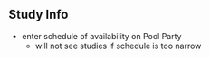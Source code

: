 ## Study Info
* enter schedule of availability on Pool Party
  * will not see studies if schedule is too narrow

[//]: "living-document"
